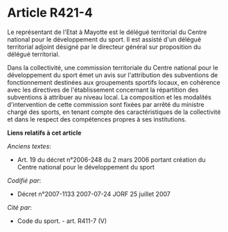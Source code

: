 # Article R421-4

Le représentant de l'Etat à Mayotte est le délégué territorial du Centre national pour le développement du sport. Il est
assisté d'un délégué territorial adjoint désigné par le directeur général sur proposition du délégué territorial.

Dans la collectivité, une commission territoriale du Centre national pour le développement du sport émet un avis sur
l'attribution des subventions de fonctionnement destinées aux groupements sportifs locaux, en cohérence avec les directives
de l'établissement concernant la répartition des subventions à attribuer au niveau local. La composition et les modalités
d'intervention de cette commission sont fixées par arrêté du ministre chargé des sports, en tenant compte des
caractéristiques de la collectivité et dans le respect des compétences propres à ses institutions.

**Liens relatifs à cet article**

_Anciens textes_:

  - Art. 19 du décret n°2006-248 du 2 mars 2006 portant création du Centre national pour le développement du sport

_Codifié par_:

  - Décret n°2007-1133 2007-07-24 JORF 25 juillet 2007

_Cité par_:

  - Code du sport. - art. R411-7 (V)
